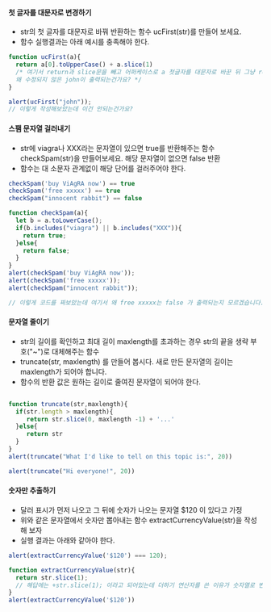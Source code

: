 #### 첫 글자를 대문자로 변경하기
  * str의 첫 글자를 대문자로 바꿔 반환하는 함수 ucFirst(str)를 만들어 보세요.
  * 함수 실행결과는 아래 예시를 충족해야 한다.
```js
function ucFirst(a){
  return a[0].toUpperCase() + a.slice(1)
  /* 여기서 return과 slice문을 빼고 어퍼케이스로 a 첫글자를 대문자로 바꾼 뒤 그냥 return a를 하면 
  왜 수정되지 않은 john이 출력되는건가요? */
}

alert(ucFirst("john"));
// 이렇게 작성해보았는데 이건 안되는건가요? 

```

#### 스팸 문자열 걸러내기
  * str에 viagra나 XXX라는 문자열이 있으면 true를 반환해주는 함수 checkSpam(str)을 만들어보세요. 해당 문자열이 없으면 false 반환
  * 함수는 대 소문자 관계없이 해당 단어를 걸러주어야 한다.
```js
checkSpam('buy ViAgRA now') == true
checkSpam('free xxxxx') == true
checkSpam("innocent rabbit") == false
```

```js
function checkSpam(a){
  let b = a.toLowerCase();
  if(b.includes("viagra") || b.includes("XXX")){
    return true;
  }else{
    return false;
  }
}
alert(checkSpam('buy ViAgRA now')); 
alert(checkSpam('free xxxxx')); 
alert(checkSpam("innocent rabbit")); 

// 이렇게 코드를 짜보았는데 여기서 왜 free xxxxx는 false 가 출력되는지 모르겠습니다.
```

#### 문자열 줄이기
  * str의 길이를 확인하고 최대 길이 maxlength를 초과하는 경우 str의 끝을 생략 부호("~")로 대체해주는 함수
  * truncate(str, maxlength) 를 만들어 봅시다. 새로 만든 문자열의 길이는 maxlength가 되어야 합니다.
  * 함수의 반환 값은 원하는 길이로 줄여진 문자열이 되어야 한다.
```js

```

```js
function truncate(str,maxlength){
  if(str.length > maxlength){
     return str.slice(0, maxlength -1) + '...'
  }else{
     return str
  }
}
alert(truncate("What I'd like to tell on this topic is:", 20)) 

alert(truncate("Hi everyone!", 20)) 
```

#### 숫자만 추출하기
  * 달러 표시가 먼저 나오고 그 뒤에 숫자가 나오는 문자열 $120 이 있다고 가정
  * 위와 같은 문자열에서 숫자만 뽑아내는 함수 extractCurrencyValue(str)을 작성해 보자
  * 실행 결과는 아래와 같아야 한다.
```js
alert(extractCurrencyValue('$120') === 120);
```

```js
function extractCurrencyValue(str){
  return str.slice(1);
  // 해답에는 +str.slice(1); 이라고 되어있는데 더하기 연산자를 쓴 이유가 숫자열로 변환시키기위해서인가요?
}
alert(extractCurrencyValue('$120')) 
```
